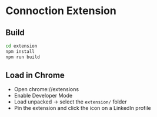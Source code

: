 # Connoction Extension

## Build
```bash
cd extension
npm install
npm run build
```

## Load in Chrome
- Open chrome://extensions
- Enable Developer Mode
- Load unpacked → select the `extension/` folder
- Pin the extension and click the icon on a LinkedIn profile 